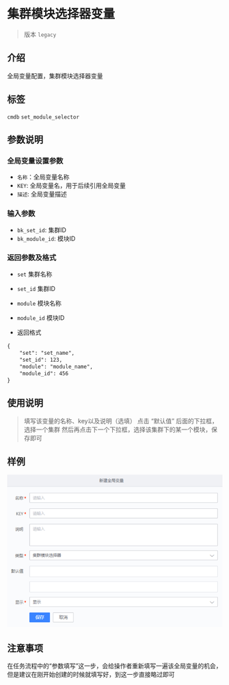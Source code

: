 # 集群模块选择器变量
> 版本 `legacy`

## 介绍

全局变量配置，集群模块选择器变量


## 标签

`cmdb` `set_module_selector` 

## 参数说明

### 全局变量设置参数

* `名称`：全局变量名称
* `KEY`: 全局变量名，用于后续引用全局变量
* `描述`: 全局变量描述


### 输入参数

* `bk_set_id`: 集群ID 
* `bk_module_id`: 模块ID 


### 返回参数及格式
    
* `set` 集群名称
* `set_id` 集群ID
* `module` 模块名称
* `module_id` 模块ID

* 返回格式
```
{
    "set": "set_name",
    "set_id": 123,
    "module": "module_name",
    "module_id": 456
}
```


## 使用说明

> 填写该变量的名称、key以及说明（选填）
>点击 “默认值” 后面的下拉框，选择一个集群
>然后再点击下一个下拉框，选择该集群下的某一个模块，保存即可  


## 样例

![alt](images/var_set_module_selector.png)
    
## 注意事项
在任务流程中的“参数填写”这一步，会给操作者重新填写一遍该全局变量的机会，但是建议在刚开始创建的时候就填写好，到这一步直接略过即可 
